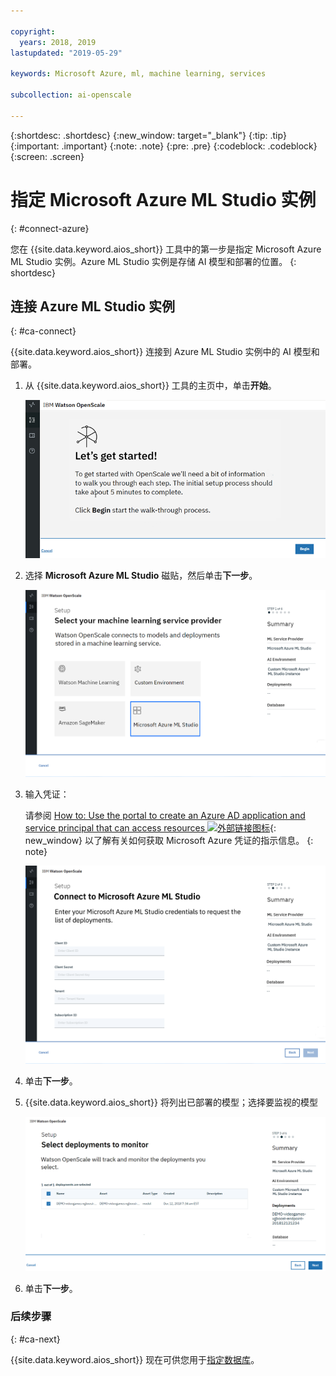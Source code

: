 ```yaml
---

copyright:
  years: 2018, 2019
lastupdated: "2019-05-29"

keywords: Microsoft Azure, ml, machine learning, services

subcollection: ai-openscale

---
```


{:shortdesc: .shortdesc}
{:new_window: target="_blank"}
{:tip: .tip}
{:important: .important}
{:note: .note}
{:pre: .pre}
{:codeblock: .codeblock}
{:screen: .screen}

# 指定 Microsoft Azure ML Studio 实例
{: #connect-azure}

您在 {{site.data.keyword.aios_short}} 工具中的第一步是指定 Microsoft Azure ML Studio 实例。Azure ML Studio 实例是存储 AI 模型和部署的位置。
{: shortdesc}

## 连接 Azure ML Studio 实例
{: #ca-connect}

{{site.data.keyword.aios_short}} 连接到 Azure ML Studio 实例中的 AI 模型和部署。

1.  从 {{site.data.keyword.aios_short}} 工具的主页中，单击**开始**。

    ![主页](images/gs-config-start.png)

1.  选择 **Microsoft Azure ML Studio** 磁贴，然后单击**下一步**。

    ![选择 Azure ML Studio](images/connect-azure.png)

1.  输入凭证：

    请参阅 [How to: Use the portal to create an Azure AD application and service principal that can access resources ![外部链接图标](../../icons/launch-glyph.svg "外部链接图标")](https://docs.microsoft.com/en-us/azure/active-directory/develop/howto-create-service-principal-portal){: new_window} 以了解有关如何获取 Microsoft Azure 凭证的指示信息。
    {: note}

    ![输入 Azure ML Studio 凭据](images/connect-azure-cred.png)

1.  单击**下一步**。

1.  {{site.data.keyword.aios_short}} 将列出已部署的模型；选择要监视的模型

    ![选择已部署的 MS Azure 模型](images/connect-azure-deploys.png)

1.  单击**下一步**。

### 后续步骤
{: #ca-next}

{{site.data.keyword.aios_short}} 现在可供您用于[指定数据库](/docs/services/ai-openscale?topic=ai-openscale-connect-db#connect-db)。
